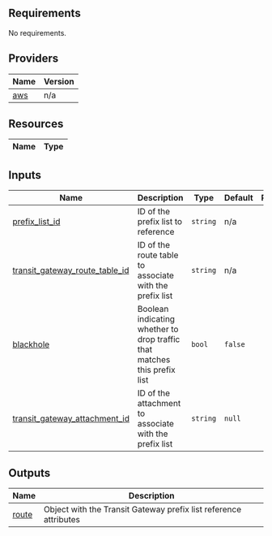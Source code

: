 <!-- BEGIN TFDOCS -->
## Requirements

No requirements.

## Providers

| Name | Version |
|------|---------|
| <a name="provider_aws"></a> [aws](#provider\_aws) | n/a |

## Resources

| Name | Type |
|------|------|

## Inputs

| Name | Description | Type | Default | Required |
|------|-------------|------|---------|:--------:|
| <a name="input_prefix_list_id"></a> [prefix\_list\_id](#input\_prefix\_list\_id) | ID of the prefix list to reference | `string` | n/a | yes |
| <a name="input_transit_gateway_route_table_id"></a> [transit\_gateway\_route\_table\_id](#input\_transit\_gateway\_route\_table\_id) | ID of the route table to associate with the prefix list | `string` | n/a | yes |
| <a name="input_blackhole"></a> [blackhole](#input\_blackhole) | Boolean indicating whether to drop traffic that matches this prefix list | `bool` | `false` | no |
| <a name="input_transit_gateway_attachment_id"></a> [transit\_gateway\_attachment\_id](#input\_transit\_gateway\_attachment\_id) | ID of the attachment to associate with the prefix list | `string` | `null` | no |

## Outputs

| Name | Description |
|------|-------------|
| <a name="output_route"></a> [route](#output\_route) | Object with the Transit Gateway prefix list reference attributes |

<!-- END TFDOCS -->
